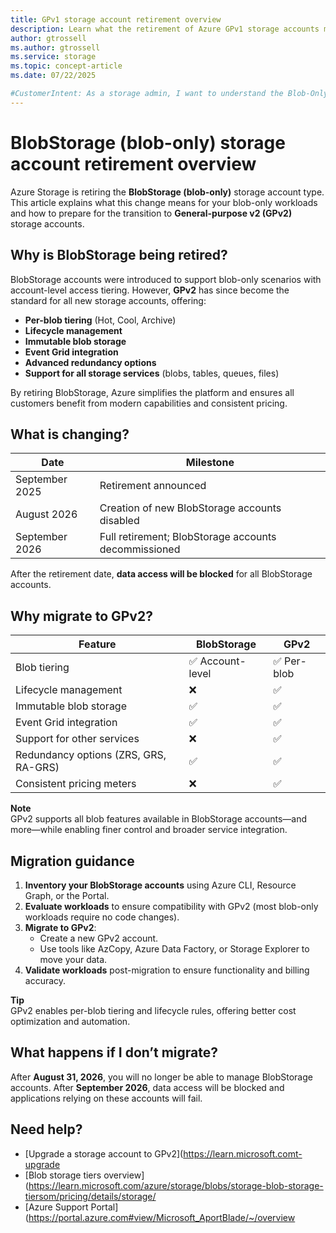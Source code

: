 ```yaml
---
title: GPv1 storage account retirement overview
description: Learn what the retirement of Azure GPv1 storage accounts means and how to prepare for the transition to GPv2.
author: gtrossell
ms.author: gtrossell
ms.service: storage
ms.topic: concept-article
ms.date: 07/22/2025

#CustomerIntent: As a storage admin, I want to understand the Blob-Only retirement so that I can prepare for a smooth migration to GPv2.
---
```

# BlobStorage (blob-only) storage account retirement overview

Azure Storage is retiring the **BlobStorage (blob-only)** storage account type. This article explains what this change means for your blob-only workloads and how to prepare for the transition to **General-purpose v2 (GPv2)** storage accounts.

## Why is BlobStorage being retired?

BlobStorage accounts were introduced to support blob-only scenarios with account-level access tiering. However, **GPv2** has since become the standard for all new storage accounts, offering:

- **Per-blob tiering** (Hot, Cool, Archive)
- **Lifecycle management**
- **Immutable blob storage**
- **Event Grid integration**
- **Advanced redundancy options**
- **Support for all storage services** (blobs, tables, queues, files)

By retiring BlobStorage, Azure simplifies the platform and ensures all customers benefit from modern capabilities and consistent pricing.

## What is changing?

| Date           | Milestone                                      |
|----------------|------------------------------------------------|
| September 2025 | Retirement announced                          |
| August 2026    | Creation of new BlobStorage accounts disabled                         |
| September 2026 | Full retirement; BlobStorage accounts decommissioned |

After the retirement date, **data access will be blocked** for all BlobStorage accounts.

## Why migrate to GPv2?

| Feature                          | BlobStorage     | GPv2           |
|----------------------------------|------------------|----------------|
| Blob tiering                     | ✅ Account-level | ✅ Per-blob     |
| Lifecycle management             | ❌               | ✅              |
| Immutable blob storage           | ✅               | ✅              |
| Event Grid integration           | ✅               | ✅              |
| Support for other services       | ❌               | ✅              |
| Redundancy options (ZRS, GRS, RA-GRS) | ✅         | ✅              |
| Consistent pricing meters        | ❌               | ✅              |

**Note**  
GPv2 supports all blob features available in BlobStorage accounts—and more—while enabling finer control and broader service integration.

## Migration guidance

1. **Inventory your BlobStorage accounts** using Azure CLI, Resource Graph, or the Portal.
2. **Evaluate workloads** to ensure compatibility with GPv2 (most blob-only workloads require no code changes).
3. **Migrate to GPv2**:
   - Create a new GPv2 account.
   - Use tools like AzCopy, Azure Data Factory, or Storage Explorer to move your data.
4. **Validate workloads** post-migration to ensure functionality and billing accuracy.

**Tip**  
GPv2 enables per-blob tiering and lifecycle rules, offering better cost optimization and automation.

## What happens if I don’t migrate?

After **August 31, 2026**, you will no longer be able to manage BlobStorage accounts. After **September 2026**, data access will be blocked and applications relying on these accounts will fail.

## Need help?

- [Upgrade a storage account to GPv2](https://learn.microsoft.comt-upgrade  
- [Blob storage tiers overview](https://learn.microsoft.com/azure/storage/blobs/storage-blob-storage-tiersom/pricing/details/storage/  
- [Azure Support Portal](https://portal.azure.com#view/Microsoft_AportBlade/~/overview
